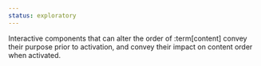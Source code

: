 ```yaml
---
status: exploratory
---
```


Interactive components that can alter the order of :term[content] convey their purpose prior to activation, and convey their impact on content order when activated.
